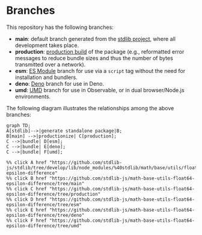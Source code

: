 <!--

@license Apache-2.0

Copyright (c) 2022 The Stdlib Authors.

Licensed under the Apache License, Version 2.0 (the "License");
you may not use this file except in compliance with the License.
You may obtain a copy of the License at

    http://www.apache.org/licenses/LICENSE-2.0

Unless required by applicable law or agreed to in writing, software
distributed under the License is distributed on an "AS IS" BASIS,
WITHOUT WARRANTIES OR CONDITIONS OF ANY KIND, either express or implied.
See the License for the specific language governing permissions and
limitations under the License.

-->

# Branches

This repository has the following branches:

-   **main**: default branch generated from the [stdlib project][stdlib-url], where all development takes place.
-   **production**: [production build][production-url] of the package (e.g., reformatted error messages to reduce bundle sizes and thus the number of bytes transmitted over a network).
-   **esm**: [ES Module][esm-url] branch for use via a `script` tag without the need for installation and bundlers.
-   **deno**: [Deno][deno-url] branch for use in Deno.
-   **umd**: [UMD][umd-url] branch for use in Observable, or in dual browser/Node.js environments.

The following diagram illustrates the relationships among the above branches:

```mermaid
graph TD;
A[stdlib]-->|generate standalone package|B;
B[main] -->|productionize| C[production];
C -->|bundle| D[esm];
C -->|bundle| E[deno];
C -->|bundle| F[umd];

%% click A href "https://github.com/stdlib-js/stdlib/tree/develop/lib/node_modules/%40stdlib/math/base/utils/float64-epsilon-difference"
%% click B href "https://github.com/stdlib-js/math-base-utils-float64-epsilon-difference/tree/main"
%% click C href "https://github.com/stdlib-js/math-base-utils-float64-epsilon-difference/tree/production"
%% click D href "https://github.com/stdlib-js/math-base-utils-float64-epsilon-difference/tree/esm"
%% click E href "https://github.com/stdlib-js/math-base-utils-float64-epsilon-difference/tree/deno"
%% click F href "https://github.com/stdlib-js/math-base-utils-float64-epsilon-difference/tree/umd"
```

[stdlib-url]: https://github.com/stdlib-js/stdlib/tree/develop/lib/node_modules/%40stdlib/math/base/utils/float64-epsilon-difference
[production-url]: https://github.com/stdlib-js/math-base-utils-float64-epsilon-difference/tree/production
[deno-url]: https://github.com/stdlib-js/math-base-utils-float64-epsilon-difference/tree/deno
[umd-url]: https://github.com/stdlib-js/math-base-utils-float64-epsilon-difference/tree/umd
[esm-url]: https://github.com/stdlib-js/math-base-utils-float64-epsilon-difference/tree/esm